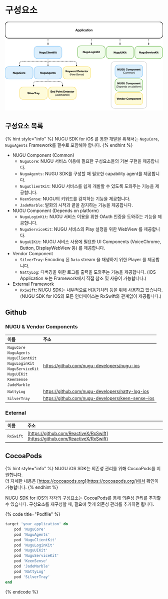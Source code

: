 # 구성요소

![](../../../.gitbook/assets/diagram.001.jpeg)

## 구성요소 목록

{% hint style="info" %}
NUGU SDK for iOS 를 통한 개발을 위해서는 `NuguCore`, `NuguAgents` Framework를 필수로 포함해야 합니다.
{% endhint %}

* NUGU Component \(Common\)
  * `NuguCore`: NUGU 서비스 이용에 필요한 구성요소들의 기본 구현을 제공합니다.
  * `NuguAgents`: NUGU SDK를 구성할 때 필요한 capability agent를 제공합니다.
  * `NuguClientKit`: NUGU 서비스를 쉽게 개발할 수 있도록 도와주는 기능을 제공합니다.
  * `KeenSense`: NUGU의 키워드를 감지하는 기능을 제공합니다.
  * `JadeMarble`: 발화의 시작과 끝을 감지하는 기능을 제공합니다.
* NUGU Component \(Depends on platform\)
  * `NuguLoginKit`: NUGU 서비스 이용을 위한 OAuth 인증을 도와주는 기능을 제공합니다.
  * `NuguServiceKit`: NUGU 서비스의 Play 설정을 위한 WebView 를 제공합니다.
  * `NuguUIKit`: NUGU 서비스 사용에 필요한 UI Components \(VoiceChrome, Button, DisplayWebView 등\) 를 제공합니다.
* Vendor Component
  * `SilverTray`: Encoding 된 `Data` stream 을 재생하기 위한 Player 를 제공합니다.
  * `NattyLog`: 디버깅을 위한 로그를 출력을 도와주는 기능을 제공합니다. \(iOS Application 또는 Framework에서 직접 참조 및 사용이 가능합니다.\)
* External Framework
  * `RxSwift`: NUGU SDK는 내부적으로 비동기처리 등을 위해 사용하고 있습니다.  \(NUGU SDK for iOS의 모든 인터페이스는 RxSwift와 관계없이 제공됩니다.\)

## Github

### NUGU & Vendor Components

| 이름 | 주소 |
| :--- | :--- |
| `NuguCore`<br>`NuguAgents`<br>`NuguClientKit`<br>`NuguLoginKit`<br>`NuguServiceKit`<br>`NuguUIKit`<br>`KeenSense`<br>`JadeMarble` | https://github.com/nugu-developers/nugu-ios |
| `NattyLog` | https://github.com/nugu-developers/natty-log-ios |
| `SilverTray` | https://github.com/nugu-developers/keen-sense-ios |

### External

| 이름 | 주소 |
| :--- | :--- |
| `RxSwift` | [https://github.com/ReactiveX/RxSwift](https://github.com/ReactiveX/RxSwift) |

## CocoaPods

{% hint style="info" %}
NUGU iOS SDK는 의존성 관리를 위해 CocoaPods를 지원합니다.  
더 자세한 내용은 [https://cocoapods.org](https://cocoapods.org/)에서 확인이 가능합니다.
{% endhint %}

NUGU SDK for iOS의 각각의 구성요소는 CocoaPods를 통해 의존성 관리를 추가할 수 있습니다. 구성요소를 재구성할 때, 필요에 맞게 의존성 관리를 추가하면 됩니다.

{% code title="Podfile" %}
```ruby
target 'your_application' do
    pod 'NuguCore'
    pod 'NuguAgents'
    pod 'NuguClientKit'
    pod 'NuguLoginKit'
    pod 'NuguUIKit'
    pod 'NuguServiceKit'
    pod 'KeenSense'
    pod 'JadeMarble'
    pod 'NattyLog'
    pod 'SilverTray'
end
```
{% endcode %}

